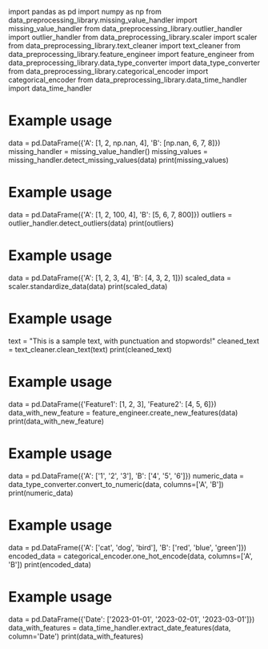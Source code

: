 import pandas as pd
import numpy as np
from data_preprocessing_library.missing_value_handler import missing_value_handler
from data_preprocessing_library.outlier_handler import outlier_handler
from data_preprocessing_library.scaler import scaler
from data_preprocessing_library.text_cleaner import text_cleaner
from data_preprocessing_library.feature_engineer import feature_engineer
from data_preprocessing_library.data_type_converter import data_type_converter
from data_preprocessing_library.categorical_encoder import categorical_encoder
from data_preprocessing_library.data_time_handler import data_time_handler

# Example usage
data = pd.DataFrame({'A': [1, 2, np.nan, 4], 'B': [np.nan, 6, 7, 8]})
missing_handler = missing_value_handler()
missing_values = missing_handler.detect_missing_values(data)
print(missing_values)

# Example usage
data = pd.DataFrame({'A': [1, 2, 100, 4], 'B': [5, 6, 7, 800]})
outliers = outlier_handler.detect_outliers(data)
print(outliers)

# Example usage
data = pd.DataFrame({'A': [1, 2, 3, 4], 'B': [4, 3, 2, 1]})
scaled_data = scaler.standardize_data(data)
print(scaled_data)

# Example usage
text = "This is a sample text, with punctuation and stopwords!"
cleaned_text = text_cleaner.clean_text(text)
print(cleaned_text)

# Example usage
data = pd.DataFrame({'Feature1': [1, 2, 3], 'Feature2': [4, 5, 6]})
data_with_new_feature = feature_engineer.create_new_features(data)
print(data_with_new_feature)

# Example usage
data = pd.DataFrame({'A': ['1', '2', '3'], 'B': ['4', '5', '6']})
numeric_data = data_type_converter.convert_to_numeric(data, columns=['A', 'B'])
print(numeric_data)

# Example usage
data = pd.DataFrame({'A': ['cat', 'dog', 'bird'], 'B': ['red', 'blue', 'green']})
encoded_data = categorical_encoder.one_hot_encode(data, columns=['A', 'B'])
print(encoded_data)

# Example usage
data = pd.DataFrame({'Date': ['2023-01-01', '2023-02-01', '2023-03-01']})
data_with_features = data_time_handler.extract_date_features(data, column='Date')
print(data_with_features)